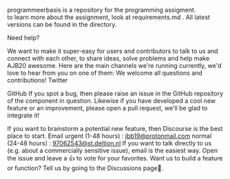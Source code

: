 programmeerbasis  is a repository for the programming assigment.  
to learn more about the assignment, look at requirements.md .
All latest versions can be found in the directory.



Need help?

We want to make it super-easy for  users and contributors to talk to us and connect with each other, to share ideas, solve problems and help make AJB20 awesome. Here are the main channels we're running currently, we'd love to hear from you on one of them:
We welcome all questions and contributions!
Twitter



GitHub
If you spot a bug, then please raise an issue in the GitHub repository of the component in question. Likewise if you have developed a cool new feature or an improvement, please open a pull request, we'll be glad to integrate it!

If you want to brainstorm a potential new feature, then Discourse is the best place to start.
Email
urgent (1-48 hours) : jbb19@protonmail.com
normal (24-48 hours) : 97062543@st.deltion.nl
If you want to talk directly to us (e.g. about a commercially sensitive issue), email is the easiest way.
Open the issue and leave a 👍 to vote for your favorites. Want us to build a feature or function? Tell us by going to the Discussions page💬.


